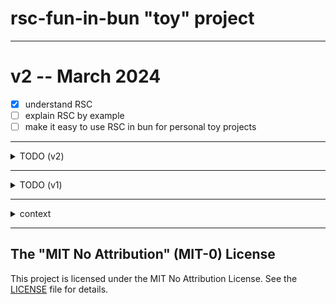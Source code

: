 # rsc-fun-in-bun "toy" project

---

# v2 -- March 2024

- [x] understand RSC
- [ ] explain RSC by example
- [ ] make it easy to use RSC in bun for personal toy projects

---

<details>

<summary>TODO (v2)</summary>

- [ ] maybe figure out how to pull stuff from https://react-builds.vercel.app/ for stuff that isn't in npm

## import anything anywhere

### server components everywhere

- create a react server component
- import it on the server, it composes with other server components
- import it on the client, it composes with other client components

Importing server components on the client is not part of the React spec. This is a new feature that I am experimenting with.

### client components everywhere

- create a client component
- import it on the server, it composes with other server components
- import it on the client, it composes with other client components

### server actions everywhere

[Calling a Server Action](https://react.dev/reference/react/use-server#calling-a-server-action-outside-of-form)

**What is a server action?** A server action is a function that can be called from the client, runs on the server, then returns a value to the client.

- create a server action
- import it on the server, it is callable like any other server function
- import it on the client, it is callable like any other client function

### client actions everywhere

Client Actions are not part of the React spec. This is a new feature that I am proposing.

**What is a client action?** It's just like a server action, but in reverse. A client action is a function that can be called from the server, runs on the client, then returns a value to the server.

**Why would I want client actions?** 🤷‍♂️ Wacky shennanigans? I dunno

- create a client action
- import it on the server, it is callable like any other server function
- import it on the client, it is callable like any other client function

### dynamic client components

This is not part of the React spec. This is a new feature that I am experimenting with.

What if the server could compose virtual components that don't literally exist in the server repo. Then on the client, the virtual components could be resolved to real components based on the client's environment.

For example, the server could compose a "Button" component that is a virtual component. Then on the client, the virtual "Button" component could be resolved to a real "Button" component that is specific to the client's environment. e.g. a web browser button, a mobile app button, etc.

### p2p components

### React Native portals

### React Native Server Components RNSC? RSC-Native? Native-RSC?

### Swift-backed React Server Components

### Kotlin-backed React Server Components

### micro-frontends

This is not part of the React spec. This is a new feature that I am experimenting with.

What if we could compose entire micro-apps together like we do with components?

</details>

---

<details>

<summary>TODO (v1)</summary>

## TODO: High level subjective goals

- [x] Understand what the heck "RSC" actually is and how it works
- [ ] Build a toy implementation of something vaguely RSC-ish, that runs in bun.sh
- [ ] build a library compatible with RSC
- [ ] get added to [the list of Bleeding-edge React frameworks](https://react.dev/learn/start-a-new-react-project#bleeding-edge-react-frameworks)

## TODO: low level concrete goals

- [ ] toy supports "use client" at the top of a file
- [ ] toy supports "use server" at the top of a file
- [ ] toy supports "use server" at the top of an async function

### TODO: concrete tasks (motion, not progress)

#### Think & plan

- [x] bad first draft of document "use client"
- [x] bad first draft of document "use server"
- [x] bad first draft of document RSC
- [x] bad first draft of a plan

#### Build stuff

- [x] create a example "use client" file
- [x] create a example "use server" async function
- [x] create a example "use server" file
- [x] toy tests can be run with `bun test`
- [x] create a toy example project
- [x] add ReactDOM.renderToReadableStream
- see [example0 tests](examples/example0.test.ts) for further concrete stuff being built

#### Build more stuff

- [x] create an example React async server component
- [x] add the example React async server component to the toy example project
- [x] create an example React client component: Timer
- [x] add Timer to the toy example project with SSG

#### Import stuff

- [x] add importmap
- [x] pin client dependencies to package.json versions
- [x] figure out how to install the react-server builds of react and react-dom on the client
  - we don't want to use the server builds on the client
- [x] figure out how to install the react-server builds of react and react-dom on the server
  - [x] verify that all react imports are importing the react-server build
- [x] bun now supports --conditions flags, simplifying react-erver imports
- [ ] figure out: do I actually need the react-server build of react and react-dom?
- [x] import react-server-dom-webpack

#### type stuff

- [x] support async component `'() => Promise<Element>' is not a valid JSX element type` error

#### learn stuff

- [ ] Following along with these docs: https://www.tldraw.com/v/ewUjqL4R984F5b-qghZUC?v=-131,-3551,2315,1212&p=page

#### Directives

- [x] Bun import plugin for ".client.js" files (mostly working, needs more tests)
- [ ] Bun import plugin for "use client" imports
- [ ] loading "use client" code on the server does
- [ ] support loading "use client" code on the server
- [ ] support loading "use server" code on the client
- [ ] add Suspense boundary to the server component

#### Build even more stuff

- figure out what to do next
- add more tasks

</details>

---

<details>

<summary>context</summary>

# context

## client vs server environments

Historically, there used to just be computers. You were either directly accessing that computer or else remotely accessing it. Eventually we abstracted away a lot of the details and started calling the remote access "the server" and the direct access "the client". All the client stuff is focused on interfacing with the end user. All the server stuff is focused on providing services to the client. e.g. web servers, file servers, database servers, etc.

### the client environment

Typically a web browser, but could be any JavaScript runtime that does not have priviledged access to stuff like the file system.

#### Client environments:

- web browser
- web browser iframe
- WebView in a mobile app
- web worker
- React Native runtime
- Adobe ExtendScript runtime (for Adobe Creative Cloud apps)
- JXA (JavaScript for Automation) in macOS
- JScript in Windows Script Host
- etc.

### the server environment

Typically a Node.js runtime, but could be any JavaScript runtime that does have priviledged access to stuff like the file system.

## "use client"

[React "use client" docs](https://react.dev/reference/react/use-client)

## "use server"

[React "use server" docs](https://react.dev/reference/react/use-server)

## What the heck is RSC?

RSC (React Server Components) is a fun new way to build apps using a single mental model. You can encapsulate a lot of complexity into components that can then snapped together like legos.

Encapsulation of complexity is my favorite aspect of this new tech.

---

# The Plan

Create a [Bun loader plugin](https://bun.sh/docs/runtime/plugins#loaders) that does something fancy to make "use client" and "use server" work.

</details>

---

## The "MIT No Attribution" (MIT-0) License

This project is licensed under the MIT No Attribution License. See the [LICENSE](LICENSE) file for details.
